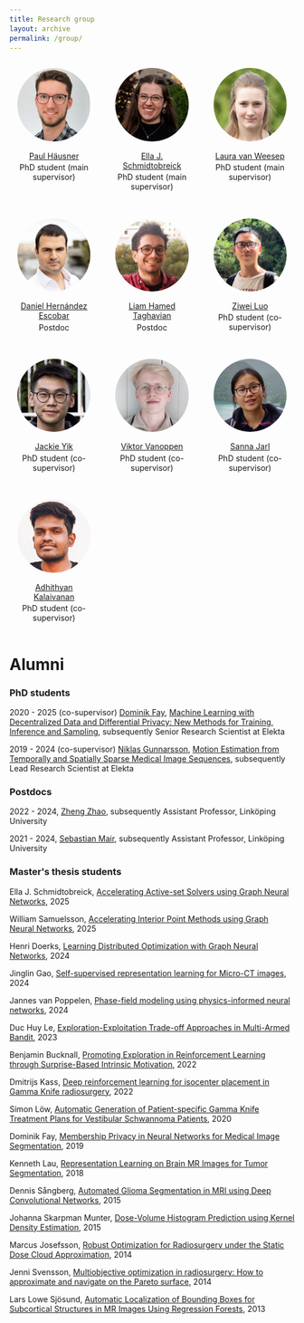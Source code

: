 ```yaml
---
title: Research group
layout: archive
permalink: /group/
---
```


<style>
img {
  object-fit: cover;
  border-radius: 50%;
  margin-bottom: 1em;
}

.wrapper {
  max-width: 1200px;
  margin: 0 auto;
  display: grid;
  grid-gap: 1rem;
}

@media (min-width: 600px) {
  .wrapper { grid-template-columns: repeat(2, 1fr); }
}

@media (min-width: 900px) {
  .wrapper { grid-template-columns: repeat(3, 1fr); }
}

.box {
  padding: 1em;
  text-align: center;
}

.box p {
  margin: 0.25em;
}
</style>


<div class="wrapper">

  <div class="box">
  	<img src="/images/paul.jpg" alt="Paul Häusner" width="150"/>
  	<br/>
  	<a href="https://paulhausner.github.io">Paul Häusner</a>
  	<br/>
  	<p>PhD student (main supervisor)</p>
  </div>

  <div class="box">
  	<img src="/images/ella_square.JPG" alt="Ella J. Schmidtobreick" width="150"/>
  	<br/>
  	<a href="https://www.uu.se/en/contact-and-organisation/staff?query=N24-2339">Ella J. Schmidtobreick</a>
  	<br/>
  	<p>PhD student (main supervisor)</p>
  </div>

  <div class="box">
  	<img src="/images/laura.JPG" alt="Laura van Weesep" width="150"/>
  	<br/>
  	<a href="https://scholar.google.com/citations?user=jW7_NugAAAAJ&hl=en">Laura van Weesep</a>
  	<br/>
  	<p>PhD student (main supervisor)</p>
  </div>

  <div class="box">
    <img src="/images/daniel.jpg" alt="Daniel Hernández Escobar" width="150"/>
    <br/>
    <a href="https://www.it.uu.se/katalog/danes793">Daniel Hernández Escobar</a>
    <br/>
    <p>Postdoc</p>
  </div>

  <div class="box">
    <img src="/images/liam.jpg" alt="Liam Hamed Taghavian" width="150"/>
    <br/>
    <a href="https://www.katalog.uu.se/profile/?id=N24-736">Liam Hamed Taghavian</a>
    <br/>
    <p>Postdoc</p>
  </div>

  <div class="box">
	<img src="/images/Ziwei.png" alt="Ziwei Luo" width="150"/>
  	<br/>
  	<a href="https://algolzw.github.io/">Ziwei Luo</a>
  	<br/>
  	<p>PhD student (co-supervisor)</p>
  </div>

  <div class="box">
	<img src="/images/jackie.jpg" alt="Jackie Yik" width="150"/>
  	<br/>
  	<a href="https://katalog.uu.se/profile/?id=N21-1121">Jackie Yik</a>
  	<br/>
  	<p>PhD student (co-supervisor)</p>
  </div>

  <div class="box">
	<img src="/images/Viktor.png" alt="Viktor Vanoppen" width="150"/>
  	<br/>
  	<a href="https://www.katalog.uu.se/empinfo/?id=N19-461">Viktor Vanoppen</a>
  	<br/>
  	<p>PhD student (co-supervisor)</p>
  </div>

  <div class="box">
	<img src="/images/sanna.jpg" alt="Sanna Jarl" width="150"/>
  	<br/>
  	<a href="https://www.ri.se/en/person/sanna-jarl">Sanna Jarl</a>
  	<br/>
  	<p>PhD student (co-supervisor)</p>
  </div>

  <div class="box">
	<img src="/images/adhithyan.png" alt="Adhithyan Kalaivanan" width="150"/>
  	<br/>
  	<a href="https://adhithyan8.github.io/">Adhithyan Kalaivanan</a>
  	<br/>
  	<p>PhD student (co-supervisor)</p>
  </div>

</div>

# Alumni

### PhD students

2020 - 2025 (co-supervisor) [Dominik Fay](https://dominikfay.me/), [Machine Learning with Decentralized Data and Differential Privacy: New Methods for Training, Inference and Sampling](https://urn.kb.se/resolve?urn=urn:nbn:se:kth:diva-363514), subsequently Senior Research Scientist at Elekta

2019 - 2024 (co-supervisor) [Niklas Gunnarsson](https://ngunnar.github.io/), [Motion Estimation from Temporally and Spatially Sparse Medical Image Sequences](https://uu.diva-portal.org/smash/record.jsf?pid=diva2:1902077), subsequently Lead Research Scientist at Elekta

### Postdocs

2022 - 2024, [Zheng Zhao](https://zz.zabemon.com/), subsequently Assistant Professor, Linköping University

2021 - 2024, [Sebastian Mair](https://smair.github.io/), subsequently Assistant Professor, Linköping University

### Master's thesis students

Ella J. Schmidtobreick, [Accelerating Active-set Solvers using Graph Neural Networks](https://www.diva-portal.org/smash/get/diva2:1980664/FULLTEXT01.pdf), 2025

William Samuelsson, [Accelerating Interior Point Methods using Graph Neural Networks](https://uu.diva-portal.org/smash/get/diva2:1969377/FULLTEXT01.pdf), 2025

Henri Doerks, [Learning Distributed Optimization with Graph Neural Networks](https://uu.diva-portal.org/smash/get/diva2:1910050/FULLTEXT01.pdf), 2024

Jinglin Gao, [Self-supervised representation learning for Micro-CT images](https://www.diva-portal.org/smash/get/diva2:1909757/FULLTEXT01.pdf), 2024

Jannes van Poppelen, [Phase-field modeling using physics-informed neural networks](https://uu.diva-portal.org/smash/get/diva2:1903707/FULLTEXT01.pdf), 2024

Duc Huy Le, [Exploration-Exploitation Trade-off Approaches in Multi-Armed Bandit](https://uu.diva-portal.org/smash/get/diva2:1798500/FULLTEXT01.pdf), 2023

Benjamin Bucknall, [Promoting Exploration in Reinforcement Learning through Surprise-Based Intrinsic Motivation](https://www.diva-portal.org/smash/get/diva2:1677513/FULLTEXT01.pdf), 2022

Dmitrijs Kass, [Deep reinforcement learning for isocenter placement in Gamma Knife radiosurgery](https://uu.diva-portal.org/smash/get/diva2:1732456/FULLTEXT01.pdf), 2022

Simon Löw, [Automatic Generation of Patient-specific Gamma Knife Treatment Plans for Vestibular Schwannoma Patients](http://www.diva-portal.se/smash/get/diva2:1429712/FULLTEXT01.pdf), 2020

Dominik Fay, [Membership Privacy in Neural Networks for Medical Image Segmentation](http://kth.diva-portal.org/smash/get/diva2:1400696/FULLTEXT01.pdf), 2019

Kenneth Lau, [Representation Learning on Brain MR Images for Tumor Segmentation](https://www.diva-portal.org/smash/get/diva2:1247208/FULLTEXT01.pdf), 2018

Dennis Sångberg, [Automated Glioma Segmentation in MRI using Deep Convolutional Networks](https://kth.diva-portal.org/smash/get/diva2:841518/FULLTEXT01.pdf), 2015

Johanna Skarpman Munter, [Dose-Volume Histogram Prediction using Kernel Density Estimation](http://www.diva-portal.org/smash/get/diva2:763240/FULLTEXT01), 2015

Marcus Josefsson, [Robust Optimization for Radiosurgery under the Static Dose Cloud Approximation](https://kth.diva-portal.org/smash/get/diva2:766647/FULLTEXT01.pdf), 2014

Jenni Svensson, [Multiobjective optimization in radiosurgery: How to approximate and navigate on the Pareto surface](https://kth.diva-portal.org/smash/get/diva2:716518/FULLTEXT01.pdf), 2014

Lars Lowe Sjösund, [Automatic Localization of Bounding Boxes for Subcortical Structures in MR Images Using Regression Forests](https://www.diva-portal.org/smash/get/diva2:700083/FULLTEXT01.pdf), 2013